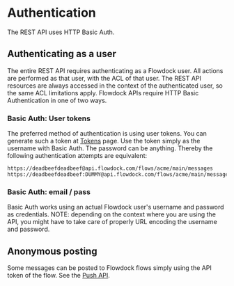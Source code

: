 # Authentication

The REST API uses HTTP Basic Auth.

## Authenticating as a user
The entire REST API requires authenticating as a Flowdock user. All actions are performed as that user, with the ACL of that user. The REST API resources are always accessed in the context of the authenticated user, so the same ACL limitations apply.
Flowdock APIs require HTTP Basic Authentication in one of two ways.

### Basic Auth: User tokens 

The preferred method of authentication is using user tokens. You can generate such a token at [Tokens](/account/tokens) page. Use the token simply as the username with Basic Auth. The password can be anything.  Thereby the following authentication attempts are equivalent:

```
https://deadbeefdeadbeef@api.flowdock.com/flows/acme/main/messages
https://deadbeefdeadbeef:DUMMY@api.flowdock.com/flows/acme/main/messages
```

### Basic Auth: email / pass
Basic Auth works using an actual Flowdock user's username and password as credentials. NOTE: depending on the context where you are using the API, you might have to take care of properly URL encoding the username and password.



## Anonymous posting
Some messages can be posted to Flowdock flows simply using the API token of the flow. See the [Push API](Push).
